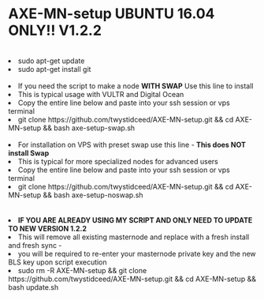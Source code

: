 # AXE-MN-setup UBUNTU 16.04 ONLY!! V1.2.2
<br>
<li>sudo apt-get update
<li>sudo apt-get install git
<br><br>
<li> If you need the script to make a node <b> WITH SWAP</b> Use this line to install
<li> This is typical usage with VULTR and Digital Ocean 
<li>Copy the entire line below and paste into your ssh session or vps terminal
<li>git clone https://github.com/twystidceed/AXE-MN-setup.git && cd AXE-MN-setup && bash axe-setup-swap.sh
<br><br>
<li> For installation on VPS with preset swap use this line - <b>This does NOT install Swap</b> 
<li> This is typical for more specialized nodes for advanced users
<li>Copy the entire line below and paste into your ssh session or vps terminal
<li>git clone https://github.com/twystidceed/AXE-MN-setup.git && cd AXE-MN-setup && bash axe-setup-noswap.sh
<br><br>
  <br>
<li><b>IF YOU ARE ALREADY USING MY SCRIPT AND ONLY NEED TO UPDATE TO NEW VERSION 1.2.2</b>
 <li> This will remove all existing masternode and replace with a fresh install and fresh sync -
   <li> you will be required to re-enter your masternode private key and the new BLS key upon script execution
<li>sudo rm -R AXE-MN-setup && git clone https://github.com/twystidceed/AXE-MN-setup.git && cd AXE-MN-setup && bash update.sh

